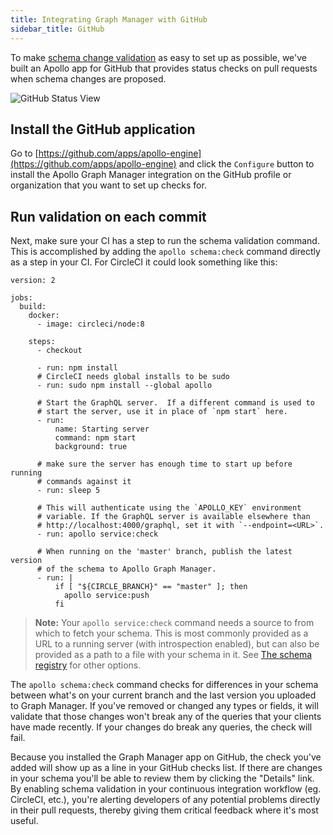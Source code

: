 ```yaml
---
title: Integrating Graph Manager with GitHub
sidebar_title: GitHub
---
```


To make [schema change validation](/schema-validation/) as easy to set up as possible, we've built an Apollo app for GitHub that provides status checks on pull requests when schema changes are proposed.

![GitHub Status View](./img/schema-validation/github-check.png)

## Install the GitHub application

Go to [https://github.com/apps/apollo-engine](https://github.com/apps/apollo-engine) and click the `Configure` button to install the Apollo Graph Manager integration on the GitHub profile or organization that you want to set up checks for.

## Run validation on each commit

Next, make sure your CI has a step to run the schema validation command. This is accomplished by adding the `apollo schema:check` command directly as a step in your CI. For CircleCI it could look something like this:

```yaml{13,29,33-36}
version: 2

jobs:
  build:
    docker:
      - image: circleci/node:8

    steps:
      - checkout

      - run: npm install
      # CircleCI needs global installs to be sudo
      - run: sudo npm install --global apollo

      # Start the GraphQL server.  If a different command is used to
      # start the server, use it in place of `npm start` here.
      - run:
          name: Starting server
          command: npm start
          background: true

      # make sure the server has enough time to start up before running
      # commands against it
      - run: sleep 5

      # This will authenticate using the `APOLLO_KEY` environment
      # variable. If the GraphQL server is available elsewhere than
      # http://localhost:4000/graphql, set it with `--endpoint=<URL>`.
      - run: apollo service:check

      # When running on the 'master' branch, publish the latest version
      # of the schema to Apollo Graph Manager.
      - run: |
          if [ "${CIRCLE_BRANCH}" == "master" ]; then
            apollo service:push
          fi
```

> **Note:** Your `apollo service:check` command needs a source to from which to fetch your schema. This is most commonly provided as a URL to a running server (with introspection enabled), but can also be provided as a path to a file with your schema in it. See [The schema registry](/schema-registry/) for other options.

The `apollo schema:check` command checks for differences in your schema between what's on your current branch and the last version you uploaded to Graph Manager. If you've removed or changed any types or fields, it will validate that those changes won't break any of the queries that your clients have made recently. If your changes do break any queries, the check will fail.

Because you installed the Graph Manager app on GitHub, the check you've added will show up as a line in your GitHub checks list. If there are changes in your schema you'll be able to review them by clicking the "Details" link. By enabling schema validation in your continuous integration workflow (eg. CircleCI, etc.), you're alerting developers of any potential problems directly in their pull requests, thereby giving them critical feedback where it's most useful.
